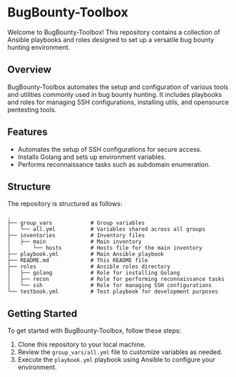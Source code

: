 # BugBounty-Toolbox

Welcome to BugBounty-Toolbox! This repository contains a collection of Ansible playbooks and roles designed to set up a versatile bug bounty hunting environment.

## Overview

BugBounty-Toolbox automates the setup and configuration of various tools and utilities commonly used in bug bounty hunting. It includes playbooks and roles for managing SSH configurations, installing utils, and opensource pentesting tools.
## Features

- Automates the setup of SSH configurations for secure access.
- Installs Golang and sets up environment variables.
- Performs reconnaissance tasks such as subdomain enumeration.

## Structure

The repository is structured as follows:

```
.
├── group_vars            # Group variables
│   └── all.yml           # Variables shared across all groups
├── inventories           # Inventory files
│   ├── main              # Main inventory
│       └── hosts         # Hosts file for the main inventory
├── playbook.yml          # Main Ansible playbook
├── README.md             # This README file
├── roles                 # Ansible roles directory
│   ├── golang            # Role for installing Golang
│   ├── recon             # Role for performing reconnaissance tasks
│   └── ssh               # Role for managing SSH configurations
└── testbook.yml          # Test playbook for development purposes
```

## Getting Started

To get started with BugBounty-Toolbox, follow these steps:

1. Clone this repository to your local machine.
2. Review the `group_vars/all.yml` file to customize variables as needed.
3. Execute the `playbook.yml` playbook using Ansible to configure your environment.
